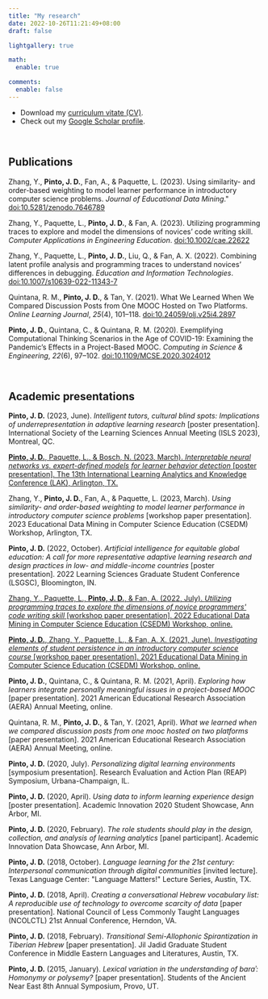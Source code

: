 ```yaml
---
title: "My research"
date: 2022-10-26T11:21:49+08:00
draft: false

lightgallery: true

math:
  enable: true

comments:
  enable: false
---
```


- Download my [curriculum vitate (CV)](/pinto-cv.pdf).
- Check out my [Google Scholar profile](https://scholar.google.com/citations?user=dzeXpP8AAAAJ).

</br>

## Publications

Zhang, Y., **Pinto, J. D.**, Fan, A., & Paquette, L. (2023). Using similarity- and order-based weighting to model learner performance in introductory computer science problems. *Journal of Educational Data Mining*." [doi:10.5281/zenodo.7646789](https://doi.org/10.5281/zenodo.7646789)

Zhang, Y., Paquette, L., **Pinto, J. D.**, & Fan, A. (2023). Utilizing programming traces to explore and model the dimensions of novices’ code writing skill. *Computer Applications in Engineering Education*. [doi:10.1002/cae.22622](https://doi.org/10.1002/cae.22622)

Zhang, Y., Paquette, L., **Pinto, J. D.**, Liu, Q., & Fan, A. X. (2022). Combining latent profile analysis and programming traces to understand novices’ differences in debugging. *Education and Information Technologies*. [doi:10.1007/s10639-022-11343-7](https://doi.org/10.1007/s10639-022-11343-7)

Quintana, R. M., **Pinto, J. D.**, & Tan, Y. (2021). What We Learned When We Compared Discussion Posts from One MOOC Hosted on Two Platforms. *Online Learning Journal*, *25*(4), 101–118. [doi:10.24059/olj.v25i4.2897](https://doi.org/10.24059/olj.v25i4.2897)

**Pinto, J. D.**, Quintana, C., & Quintana, R. M. (2020). Exemplifying Computational Thinking Scenarios in the Age of COVID-19: Examining the Pandemic’s Effects in a Project-Based MOOC. *Computing in Science & Engineering*, *22*(6), 97–102. [doi:10.1109/MCSE.2020.3024012](https://doi.org/10.1109/MCSE.2020.3024012)

</br>

## Academic presentations

**Pinto, J. D.** (2023, June). *Intelligent tutors, cultural blind spots: Implications of underrepresentation in adaptive learning research* [poster presentation]. International Society of the Learning Sciences Annual Meeting (ISLS 2023), Montreal, QC.

[**Pinto, J. D.**, Paquette, L., & Bosch, N. (2023, March). *Interpretable neural networks vs. expert-defined models for learner behavior detection* [poster presentation]. The 13th International Learning Analytics and Knowledge Conference (LAK), Arlington, TX.](https://pnigel.com/papers/pinto-inpress-U8B6F29L.pdf)

Zhang, Y., **Pinto, J. D.**, Fan, A., & Paquette, L. (2023, March). *Using similarity- and order-based weighting to model learner performance in introductory computer science problems* [workshop paper presentation]. 2023 Educational Data Mining in Computer Science Education (CSEDM) Workshop, Arlington, TX.

**Pinto, J. D.** (2022, October). *Artificial intelligence for equitable global education: A call for more representative adaptive learning research and design practices in low- and middle-income countries* [poster presentation]. 2022 Learning Sciences Graduate Student Conference (LSGSC), Bloomington, IN.

[Zhang, Y., Paquette, L., **Pinto, J. D.**, & Fan, A. (2022, July). *Utilizing programming traces to explore the dimensions of novice programmers' code writing skill* [workshop paper presentation]. 2022 Educational Data Mining in Computer Science Education (CSEDM) Workshop, online.](https://doi.org/10.5281/zenodo.6983207)

[**Pinto, J. D.**, Zhang, Y., Paquette, L., & Fan, A. X. (2021, June). *Investigating elements of student persistence in an introductory computer science course* [workshop paper presentation]. 2021 Educational Data Mining in Computer Science Education (CSEDM) Workshop, online.](http://ceur-ws.org/Vol-3051/CSEDM_2.pdf)

**Pinto, J. D.**, Quintana, C., & Quintana, R. M. (2021, April). *Exploring how learners integrate personally meaningful issues in a project-based MOOC* [paper presentation]. 2021 American Educational Research Association (AERA) Annual Meeting, online.

Quintana, R. M., **Pinto, J. D.**, & Tan, Y. (2021, April). *What we learned when we compared discussion posts from one mooc hosted on two platforms* [paper presentation]. 2021 American Educational Research Association (AERA) Annual Meeting, online.

**Pinto, J. D.** (2020, July). *Personalizing digital learning environments* [symposium presentation]. Research Evaluation and Action Plan (REAP) Symposium, Urbana-Champaign, IL.

**Pinto, J. D.** (2020, April). *Using data to inform learning experience design* [poster presentation]. Academic Innovation 2020 Student Showcase, Ann Arbor, MI.

**Pinto, J. D.** (2020, February). *The role students should play in the design, collection, and analysis of learning analytics* [panel participant]. Academic Innovation Data Showcase, Ann Arbor, MI.

**Pinto, J. D.** (2018, October). *Language learning for the 21st century: Interpersonal communication through digital communities* [invited lecture]. Texas Language Center: "Language Matters!" Lecture Series, Austin, TX.

**Pinto, J. D.** (2018, April). *Creating a conversational Hebrew vocabulary list: A reproducible use of technology to overcome scarcity of data* [paper presentation]. National Council of Less Commonly Taught Languages (NCOLCTL) 21st Annual Conference, Herndon, VA.

**Pinto, J. D.** (2018, February). *Transitional Semi-Allophonic Spirantization in Tiberian Hebrew* [paper presentation]. Jil Jadid Graduate Student Conference in Middle Eastern Languages and Literatures, Austin, TX.

**Pinto, J. D.** (2015, January). *Lexical variation in the understanding of *baraʾ*: Homonymy or polysemy?* [paper presentation]. Students of the Ancient Near East 8th Annual Symposium, Provo, UT.

</br>

